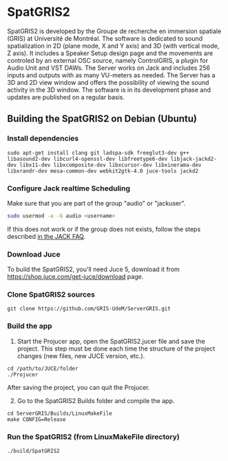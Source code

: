 # SpatGRIS2
SpatGRIS2 is developed by the Groupe de recherche en immersion spatiale (GRIS) at Université de Montréal. The software is dedicated to sound spatialization in 2D (plane mode, X and Y axis) and 3D (with vertical mode, Z axis). It includes a Speaker Setup design page and the movements are controled by an external OSC source, namely ControlGRIS, a plugin for Audio Unit and VST DAWs. 
The Server works on Jack and includes 256 inputs and outputs with as many VU-meters as needed.
The Server has a 3D and 2D view window and offers the possibility of viewing the sound activity in the 3D window.
The software is in its development phase and updates are published on a regular basis.

## Building the SpatGRIS2 on Debian (Ubuntu)

### Install dependencies

```
sudo apt-get install clang git ladspa-sdk freeglut3-dev g++ libasound2-dev libcurl4-openssl-dev libfreetype6-dev libjack-jackd2-dev libx11-dev libxcomposite-dev libxcursor-dev libxinerama-dev libxrandr-dev mesa-common-dev webkit2gtk-4.0 juce-tools jackd2
```

### Configure Jack realtime Scheduling

Make sure that you are part of the group "audio" or "jackuser".

```bash
sudo usermod -a -G audio <username>
```

If this does not work or if the group does not exists, follow the steps described [in the JACK FAQ](https://jackaudio.org/faq/linux_rt_config.html).

### Download Juce

To build the SpatGRIS2, you'll need Juce 5, download it from https://shop.juce.com/get-juce/download page.

### Clone SpatGRIS2 sources

```
git clone https://github.com/GRIS-UdeM/ServerGRIS.git
```

### Build the app

1. Start the Projucer app, open the SpatGRIS2.jucer file and save the project. This step must be done each time the structure of the project changes (new files, new JUCE version, etc.).

```
cd /path/to/JUCE/folder
./Projucer
```

After saving the project, you can quit the Projucer.

2. Go to the SpatGRIS2 Builds folder and compile the app.

```
cd ServerGRIS/Builds/LinuxMakeFile
make CONFIG=Release
```

### Run the SpatGRIS2 (from LinuxMakeFile directory)

```
./build/SpatGRIS2
```
